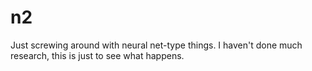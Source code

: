 # n2
Just screwing around with neural net-type things. I haven't done much research, this is just to see what happens.
